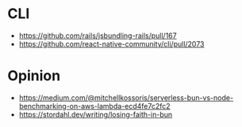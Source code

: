 # CLI

- https://github.com/rails/jsbundling-rails/pull/167
- https://github.com/react-native-community/cli/pull/2073

# Opinion

- https://medium.com/@mitchellkossoris/serverless-bun-vs-node-benchmarking-on-aws-lambda-ecd4fe7c2fc2
- https://stordahl.dev/writing/losing-faith-in-bun